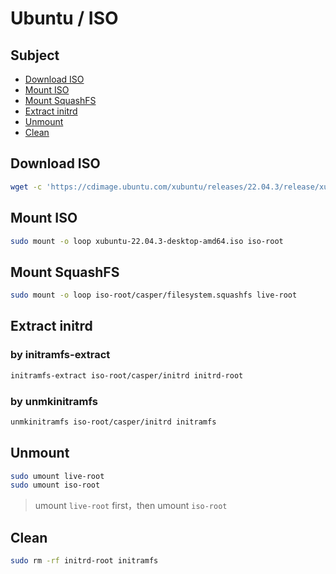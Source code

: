 

# Ubuntu / ISO


## Subject


* [Download ISO](#download-iso)
* [Mount ISO](#mount-iso)
* [Mount SquashFS](#mount-squashfs)
* [Extract initrd](#extract-initrd)
* [Unmount](#unmount)
* [Clean](#clean)



## Download ISO

``` sh
wget -c 'https://cdimage.ubuntu.com/xubuntu/releases/22.04.3/release/xubuntu-22.04.3-desktop-amd64.iso'
```

## Mount ISO

``` sh
sudo mount -o loop xubuntu-22.04.3-desktop-amd64.iso iso-root
```

## Mount SquashFS

``` sh
sudo mount -o loop iso-root/casper/filesystem.squashfs live-root
```

## Extract initrd

### by initramfs-extract

``` sh
initramfs-extract iso-root/casper/initrd initrd-root
```

### by unmkinitramfs

``` sh
unmkinitramfs iso-root/casper/initrd initramfs
```

## Unmount

``` sh
sudo umount live-root
sudo umount iso-root
```

> umount `live-root` first，then umount `iso-root`


## Clean

``` sh
sudo rm -rf initrd-root initramfs
```

